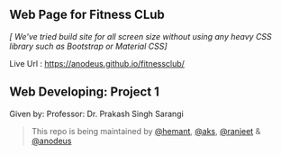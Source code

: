 ## Web Page for Fitness CLub

_[ We've tried build site for all screen size without using any heavy CSS library such as Bootstrap or Material CSS]_

Live Url : https://anodeus.github.io/fitnessclub/

## Web Developing: Project 1
Given by: 
Professor: Dr. Prakash Singh Sarangi
 
> This repo is being maintained by [@hemant](https://github.com/Hemant10HM), [@aks](https://github.com/Black-Beard-AKS), [@ranjeet](https://github.com/RanjeetKumar7b) & [@anodeus](https://github.com/anodeus)
